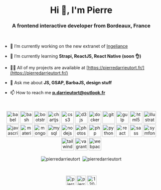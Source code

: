 <h1 align="center">Hi 👋, I'm Pierre</h1>
<h3 align="center">A frontend interactive developer from Bordeaux, France</h3>
<br/>

- 🔭 I’m currently working on the new extranet of [Ingeliance](https://www.ingeliance.com/)

- 🌱 I’m currently learning **Strapi, ReactJS, React Native (soon 👌)**

- 👨‍💻 All of my projects are available at [https://pierredarrieutort.fr/](https://pierredarrieutort.fr/)

- 💬 Ask me about **JS, GSAP, BarbaJS, design stuff**

- 📫 How to reach me **p.darrieutort@outlook.fr**
<br/>
<p align="center"><img src="https://www.vectorlogo.zone/logos/babeljs/babeljs-icon.svg" alt="babel" width="40" height="40"/> <img src="https://www.vectorlogo.zone/logos/gnu_bash/gnu_bash-icon.svg" alt="bash" width="40" height="40"/> <img src="https://devicons.github.io/devicon/devicon.git/icons/bootstrap/bootstrap-plain.svg" alt="bootstrap" width="40" height="40"/> <img src="https://www.chartjs.org/media/logo-title.svg" alt="chartjs" width="40" height="40"/> <img src="https://devicons.github.io/devicon/devicon.git/icons/css3/css3-original-wordmark.svg" alt="css3" width="40" height="40"/> <img src="https://devicons.github.io/devicon/devicon.git/icons/d3js/d3js-original.svg" alt="d3js" width="40" height="40"/> <img src="https://devicons.github.io/devicon/devicon.git/icons/docker/docker-original-wordmark.svg" alt="docker" width="40" height="40"/> <img src="https://www.vectorlogo.zone/logos/git-scm/git-scm-icon.svg" alt="git" width="40" height="40"/> <img src="https://devicons.github.io/devicon/devicon.git/icons/gulp/gulp-plain.svg" alt="gulp" width="40" height="40"/> <img src="https://devicons.github.io/devicon/devicon.git/icons/html5/html5-original-wordmark.svg" alt="html5" width="40" height="40"/> <img src="https://www.vectorlogo.zone/logos/adobe_illustrator/adobe_illustrator-icon.svg" alt="illustrator" width="40" height="40"/> <img src="https://devicons.github.io/devicon/devicon.git/icons/javascript/javascript-original.svg" alt="javascript" width="40" height="40"/> <img src="https://raw.githubusercontent.com/prplx/svg-logos/5585531d45d294869c4eaab4d7cf2e9c167710a9/svg/materialize.svg" alt="materialize" width="40" height="40"/> <img src="https://devicons.github.io/devicon/devicon.git/icons/mongodb/mongodb-original-wordmark.svg" alt="mongodb" width="40" height="40"/> <img src="https://devicons.github.io/devicon/devicon.git/icons/mysql/mysql-original-wordmark.svg" alt="mysql" width="40" height="40"/> <img src="https://devicons.github.io/devicon/devicon.git/icons/nodejs/nodejs-original-wordmark.svg" alt="nodejs" width="40" height="40"/> <img src="https://devicons.github.io/devicon/devicon.git/icons/photoshop/photoshop-plain.svg" alt="photoshop" width="40" height="40"/> <img src="https://devicons.github.io/devicon/devicon.git/icons/php/php-original.svg" alt="php" width="40" height="40"/> <img src="https://devicons.github.io/devicon/devicon.git/icons/python/python-original.svg" alt="python" width="40" height="40"/> <img src="https://devicons.github.io/devicon/devicon.git/icons/react/react-original-wordmark.svg" alt="react" width="40" height="40"/> <img src="https://devicons.github.io/devicon/devicon.git/icons/sass/sass-original.svg" alt="sass" width="40" height="40"/> <img src="https://symfony.com/logos/symfony_black_03.svg" alt="symfony" width="40" height="40"/> <img src="https://www.vectorlogo.zone/logos/tailwindcss/tailwindcss-icon.svg" alt="tailwind" width="40" height="40"/> <img src="https://www.vectorlogo.zone/logos/vagrantup/vagrantup-icon.svg" alt="vagrant" width="40" height="40"/> <img src="https://devicons.github.io/devicon/devicon.git/icons/webpack/webpack-original.svg" alt="webpack" width="40" height="40"/></p>

<p align="center"><img align="center" src="https://github-readme-stats.vercel.app/api/top-langs/?username=pierredarrieutort&layout=compact&hide=html" alt="pierredarrieutort" />
&nbsp;<img align="center" src="https://github-readme-stats.vercel.app/api?username=pierredarrieutort&show_icons=true&count_private=true" alt="pierredarrieutort" /></p>
<br/>
<p align="center">
<a href="https://codepen.io/pierre-darrieutort" target="blank"><img align="center" src="https://cdn.jsdelivr.net/npm/simple-icons@3.0.1/icons/codepen.svg" alt="pierre-darrieutort" height="30" width="30" /></a>
<a href="https://linkedin.com/in/pierre-darrieutort" target="blank"><img align="center" src="https://cdn.jsdelivr.net/npm/simple-icons@3.0.1/icons/linkedin.svg" alt="pierre-darrieutort" height="30" width="30" /></a>
<a href="https://stackoverflow.com/users/12084219" target="blank"><img align="center" src="https://cdn.jsdelivr.net/npm/simple-icons@3.0.1/icons/stackoverflow.svg" alt="12084219" height="30" width="30" /></a>
</p>
